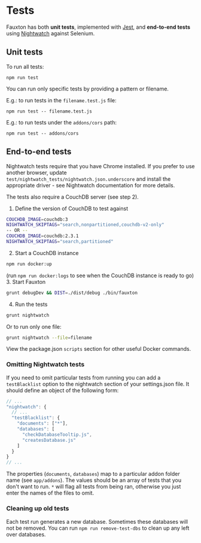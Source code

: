 # Tests

Fauxton has both **unit tests**, implemented with [Jest](https://facebook.github.io/jest/), and **end-to-end tests** using [Nightwatch](http://nightwatchjs.org/) against Selenium.

## Unit tests

To run all tests:

    npm run test
    
You can run only specific tests by providing a pattern or filename.

E.g.: to run tests in the `filename.test.js` file:

    npm run test -- filename.test.js

E.g.: to run tests under the `addons/cors` path:

    npm run test -- addons/cors

## End-to-end tests

Nightwatch tests require that you have Chrome installed. If you prefer to use another browser, update `test/nightwatch_tests/nightwatch.json.underscore` and install the appropriate driver - see Nightwatch documentation for more details.

The tests also require a CouchDB server (see step 2).

1. Define the version of CouchDB to test against
```bash
COUCHDB_IMAGE=couchdb:3
NIGHTWATCH_SKIPTAGS="search,nonpartitioned,couchdb-v2-only"
-- OR --
COUCHDB_IMAGE=couchdb:2.3.1
NIGHTWATCH_SKIPTAGS="search,partitioned"
```
2. Start a CouchDB instance
```bash
npm run docker:up
```
(run `npm run docker:logs` to see when the CouchDB instance is ready to go)
3. Start Fauxton
```bash
grunt debugDev && DIST=./dist/debug ./bin/fauxton
```
4. Run the tests
```bash
grunt nightwatch
```

Or to run only one file:
```bash
grunt nightwatch --file=filename
```

View the package.json `scripts` section for other useful Docker commands.


### Omitting Nightwatch tests

If you need to omit particular tests from running you can add a `testBlacklist` option to the nightwatch section of
your settings.json file. It should define an object of the following form:

```javascript
// ...
"nightwatch": { 
  // ...
  "testBlacklist": {
    "documents": ["*"],
    "databases": [
      "checkDatabaseTooltip.js",
      "createsDatabase.js"
    ]
  }
}
// ...

```

The properties (`documents`, `databases`) map to a particular addon folder name (see `app/addons`). The values
should be an array of tests that you don't want to run. `*` will flag all tests from being ran, otherwise you
just enter the names of the files to omit.

### Cleaning up old tests

Each test run generates a new database. Sometimes these databases will not be removed. You can run `npm run remove-test-dbs` to clean up any left over databases.
